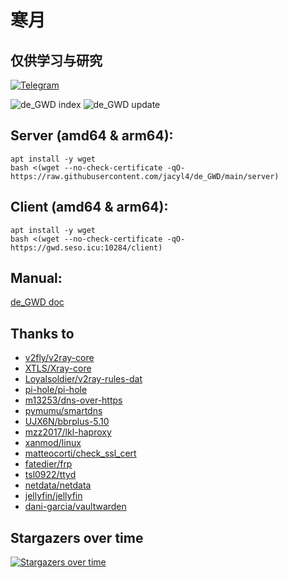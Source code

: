 # 寒月  
## 仅供学习与研究

[![Telegram](https://cdn.jsdelivr.net/gh/Patrolavia/telegram-badge@8fe3382b3fd3a1c533ba270e608035a27e430c2e/chat.svg)](https://t.me/de_GWD)  

![de_GWD index](https://raw.githubusercontent.com/jacyl4/de_GWD/main/resource/screenshot/index.png)
![de_GWD update](https://raw.githubusercontent.com/jacyl4/de_GWD/main/resource/screenshot/update.png)
## Server (amd64 & arm64):
```
apt install -y wget
bash <(wget --no-check-certificate -qO- https://raw.githubusercontent.com/jacyl4/de_GWD/main/server)
```


## Client (amd64 & arm64):
```
apt install -y wget
bash <(wget --no-check-certificate -qO- https://gwd.seso.icu:10284/client)
```

## Manual:
[de_GWD doc](https://jacyl4.gitbook.io/de-gwd-doc/)

## Thanks to
* [ v2fly/v2ray-core ](https://github.com/v2fly/v2ray-core)
* [ XTLS/Xray-core ](https://github.com/XTLS/Xray-core)
* [ Loyalsoldier/v2ray-rules-dat ](https://github.com/Loyalsoldier/v2ray-rules-dat)
* [ pi-hole/pi-hole ](https://github.com/pi-hole/pi-hole)
* [ m13253/dns-over-https ](https://github.com/m13253/dns-over-https)
* [ pymumu/smartdns ](https://github.com/pymumu/smartdns)
* [ UJX6N/bbrplus-5.10 ](https://github.com/UJX6N/bbrplus-5.10)
* [ mzz2017/lkl-haproxy ](https://github.com/mzz2017/lkl-haproxy)
* [ xanmod/linux ](https://github.com/xanmod/linux)
* [ matteocorti/check_ssl_cert ](https://github.com/matteocorti/check_ssl_cert)
* [ fatedier/frp ](https://github.com/fatedier/frp)
* [ tsl0922/ttyd ](https://github.com/tsl0922/ttyd)
* [ netdata/netdata ](https://github.com/netdata/netdata)
* [ jellyfin/jellyfin ](https://github.com/jellyfin/jellyfin)
* [ dani-garcia/vaultwarden ](https://github.com/dani-garcia/vaultwarden)

## Stargazers over time
[![Stargazers over time](https://starchart.cc/jacyl4/de_GWD.svg)](https://starchart.cc/jacyl4/de_GWD)
